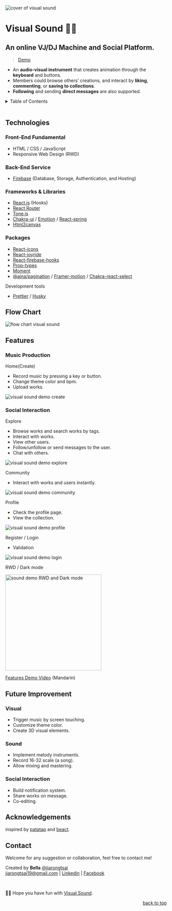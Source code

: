 <div id="top"></div>

![cover of visual sound](./asset/visualsound_cover.png)
# Visual Sound 🎨🎵

## An online VJ/DJ Machine and Social Platform.   

> [Demo](https://visual-sound-db.web.app/)

- An **audio-visual instrument** that creates animation through the **keyboard** and buttons.
- Members could browse others’ creations, and interact by **liking**, **commenting**, or **saving to collections**. 
- **Following** and sending **direct messages** are also supported.

<details>
  <summary>Table of Contents</summary>
  <ol>
    <li>
      <a href="#technologies">Technologies</a>
    </li>
    <li><a href="#flow-chart">Flow Chart</a></li>
    <li><a href="#features">Features</a><ul>
        <li><a href="#music-production">Music Production</a></li>
        <li><a href="#social-interaction">Social Interaction</a></li>
      </ul></li>
    <li><a href="#future-improvement">Future Improvement</a></li>
    <li><a href="#contact">Contact</a></li>
    <li><a href="#acknowledgments">Acknowledgments</a></li>
  </ol>
</details>
<br/>

## Technologies

### Front-End Fundamental
  - HTML / CSS / JavaScript
  - Responsive Web Design (RWD)
### Back-End Service
  - [Firebase](https://firebase.google.com/) (Database, Storage, Authentication, and Hosting)
### Frameworks & Libraries  
  - [React.js](https://reactjs.org/) (Hooks)
  - [React Router](https://reactrouter.com/) 
  - [Tone.js](https://tonejs.github.io/)
  - [Chakra-ui](https://chakra-ui.com/) / [Emotion](https://emotion.sh/docs/styled) / [React-spring](https://react-spring.io/) 
  - [Html2canvas](https://html2canvas.hertzen.com/)
### Packages
  - [React-icons](https://react-icons.github.io/react-icons/)
  - [React-joyride](https://react-joyride.com/)
  - [React-firebase-hooks](https://firebaseopensource.com/projects/csfrequency/react-firebase-hooks/)
  - [Prop-types](https://www.npmjs.com/package/prop-types)
  - [Moment](https://momentjs.com/)
  - [@ajna/pagination](https://www.npmjs.com/package/@ajna/pagination) / [Framer-motion](https://www.framer.com/motion/) / [Chakra-react-select](https://www.npmjs.com/package/chakra-react-select)

Development tools  
  - [Prettier](https://prettier.io/) / [Husky](https://typicode.github.io/husky/#/)

## Flow Chart

![flow chart visual sound](./asset/visualsound_flowChart.png)

## Features 

### Music Production 
Home(Create)
- Record music by pressing a key or button.
- Change theme color and bpm.
- Upload works.

![visual sound demo create](./asset/visualsound_demo_create.gif)


### Social Interaction

Explore
- Browse works and search works by tags.
- Interact with works.
- View other users.
- Follow/unfollow or send messages to the user.
- Chat with others.

![visual sound demo explore](./asset/visualsound_demo_explore.gif)

Community
- Interact with works and users instantly.

![visual sound demo community](./asset/visualsound_demo_community.gif)

Profile
- Check the profile page.
- View the collection.

![visual sound demo profile](./asset/visualsound_demo_profile.gif)

Register / Login
- Validation

![visual sound demo login](./asset/visualsound_demo_login.gif)

RWD / Dark mode

  <img style="height: 300px;" src="./asset/visualsound_demo_mobile.gif" alt="sound demo RWD and Dark mode">

[Features Demo Video](https://drive.google.com/file/d/1miDf0MIJI1NZqVNSte1aQ9Osrxpnb5uM/view?usp=sharing) (Mandarin)

## Future Improvement

### Visual 
- Trigger music by screen touching.
- Customize theme color.
- Create 3D visual elements.

### Sound
- Implement melody instruments.
- Record 16-32 scale (a song).
- Allow mixing and mastering.

### Social Interaction
- Build notification system.
- Share works on message.
- Co-editing.


##  Acknowledgements

inspired by [patatap](https://patatap.com/) and [beact](https://beact.herokuapp.com/).

##  Contact


Welcome for any suggestion or collaboration, feel free to contact me! 

Created by **Bella** [@jiarongtsai](https://github.com/jiarongtsai)  
[jiarongtsai19@gmail.com](mailto:jiarongtsai19@gmail.com) | [Linkedin](https://www.linkedin.com/in/jia-rong-tsai/) |
[Facebook](https://www.facebook.com/jiarongtsaiBella/)

<br/>

 🎨🎵 Hope you have fun with [Visual Sound](https://visual-sound-db.web.app/).


<p align="right"><a href="#top">back to top</a></p>
